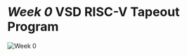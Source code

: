 # *Week 0* VSD RISC-V Tapeout Program

![Week 0](https://img.shields.io/badge/Installation%20of%20Tools-blue)

